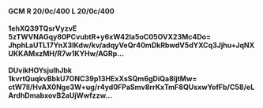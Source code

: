 #### GCM R 20/0c/400 L 20/0c/400
**1ehXQ39TQsrVyzvE**<br/>**5zTWVNAGqy80PCvubtR+y6xW42la5oC05OVX23Mc4Do=**<br/>**JhphLaUTL17YnX3lKdw/kv/adqyVeQr40mDkRbwdV5dYXCq3Jjhu+JqNXUKKAMxzMH/R7w1KYHw/AGRp...**<br/><br/>
**DUvikHOYsjuIhJbk**<br/>**1kvrtQuqkvBbkU7ONC39p13HExXsSQm6gDiQa8ljtMw=**<br/>**ctW7lI/HvAX0Nge3W+ug/r4yd0FPaSmv8rrKxTmF8QUsxwYofFb/C58/eLArdhDmabxovB2aUjWwfzzw...**